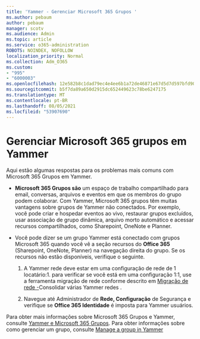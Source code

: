 ```yaml
---
title: 'Yammer - Gerenciar Microsoft 365 Grupos '
ms.author: pebaum
author: pebaum
manager: scotv
ms.audience: Admin
ms.topic: article
ms.service: o365-administration
ROBOTS: NOINDEX, NOFOLLOW
localization_priority: Normal
ms.collection: Adm_O365
ms.custom:
- "995"
- "6000003"
ms.openlocfilehash: 12e582b8c1dad79ec4e4ee6b1a72de46871e67d5d7d597bfd90963dcb6647b61
ms.sourcegitcommit: b5f7da89a650d2915dc652449623c78be6247175
ms.translationtype: MT
ms.contentlocale: pt-BR
ms.lasthandoff: 08/05/2021
ms.locfileid: "53907690"
---
```

# <a name="manage-microsoft-365-groups-in-yammer"></a>Gerenciar Microsoft 365 grupos em Yammer

Aqui estão algumas respostas para os problemas mais comuns com Microsoft 365 Grupos em Yammer.

* **Microsoft 365 Grupos são** um espaço de trabalho compartilhado para email, conversas, arquivos e eventos em que os membros do grupo podem colaborar. Com Yammer, Microsoft 365 grupos têm muitas vantagens sobre grupos de Yammer não conectados. Por exemplo, você pode criar e hospedar eventos ao vivo, restaurar grupos excluídos, usar associação de grupo dinâmica, arquivo morto automático e acessar recursos compartilhados, como Sharepoint, OneNote e Planner.

* Você pode dizer se um grupo Yammer está conectado com grupos Microsoft 365 quando você vê a seção recursos do **Office 365** (Sharepoint, OneNote, Planner) na navegação direita do grupo. Se os recursos não estão disponíveis, verifique o seguinte.

  1. A Yammer rede deve estar em uma configuração de rede de 1 locatário:1. para verificar se você está em uma configuração  1:1, use a ferramenta migração de rede conforme descrito em [Migração de rede -](https://docs.microsoft.com/yammer/configure-your-yammer-network/consolidate-multiple-yammer-networks)Consolidar várias Yammer redes .

  2. Navegue até Administrador de **Rede, Configuração** de Segurança e verifique se **Office 365 Identidade** é imposta para Yammer usuários.

Para obter mais informações sobre Microsoft 365 Grupos e Yammer, consulte [Yammer e Microsoft 365 Grupos](https://docs.microsoft.com/yammer/manage-yammer-groups/yammer-and-office-365-groups). Para obter informações sobre como gerenciar um grupo, consulte [Manage a group in Yammer](https://support.office.com/article/Manage-a-group-in-Yammer-6e05c6d6-5548-4c88-89cd-e6757a514ef2)
